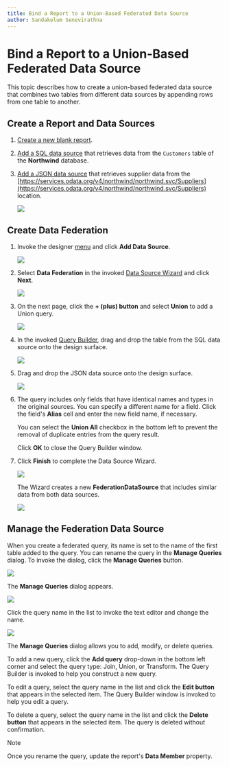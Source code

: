```yaml
---
title: Bind a Report to a Union-Based Federated Data Source
author: Sandakelum Senevirathna
---
```


# Bind a Report to a Union-Based Federated Data Source

This topic describes how to create a union-based federated data source that combines two tables from different data sources by appending rows from one table to another.

## Create a Report and Data Sources

1. [Create a new blank report](../../../articles/report-designer/report-designer-tools/report-wizard/empty-report.md).

2. [Add a SQL data source](../../../articles/report-designer/bind-to-data/bind-a-report-to-a-database.md) that retrieves data from the `Customers` table of the **Northwind** database.

3. [Add a JSON data source](../../../articles/report-designer/bind-to-data/bind-a-report-to-json-data.md) that retrieves supplier data from the [https://services.odata.org/v4/northwind/northwind.svc/Suppliers](https://services.odata.org/v4/northwind/northwind.svc/Suppliers) location.

    ![](../../../images/eurd-web-federated-datasource-union-json-datasource.png)

## Create Data Federation

1. Invoke the designer [menu](../report-designer-tools/menu.md) and click **Add Data Source**.

   ![](../../../images/eurd-web-data-source-menu.png) 


1. Select **Data Federation** in the invoked [Data Source Wizard](../report-designer-tools/data-source-wizard.md) and click **Next**.

    ![](../../../images/eurd-web-data-source-wizard-select-data-federation.png)

1. On the next page, click the **+ (plus) button** and select **Union** to add a Union query.

    ![](../../../images/eurd-web-data-federation-wizard-add-union-query.png)

1. In the invoked [Query Builder](../../../articles/report-designer/report-designer-tools/query-builder.md), drag and drop the table from the SQL data source onto the design surface.

    ![](../../../images/eurd-web-data-federation-union-query-builder-drop-table.png)

1. Drag and drop the JSON data source onto the design surface.

    ![](../../../images/eurd-web-data-federation-union-query-builder-drop-json-table.png)

1. The query includes only fields that have identical names and types in the original sources. You can specify a different name for a field. Click the field's **Alias** cell and enter the new field name, if necessary.

    You can select the **Union All** checkbox in the bottom left to prevent the removal of duplicate entries from the query result.

    Click **OK** to close the Query Builder window.

1. Click **Finish** to complete the Data Source Wizard.

    ![](../../../images/eurd-web-data-federation-union-data-source-wizard-finish.png)
 
    The Wizard creates a new **FederationDataSource** that includes similar data from both data sources.

    ![](../../../images/eurd-web-data-federation-union-field-list.png)

    

    
## Manage the Federation Data Source

When you create a federated query, its name is set to the name of the first table added to the query. You can rename the query in the **Manage Queries** dialog. To invoke the dialog, click the **Manage Queries** button.

![](../../../images/eurd-web-data-federation-union-rename-query.png)

The **Manage Queries** dialog appears.

![](../../../images/eurd-web-data-federation-union-manage-queries-dialog.png)

Click the query name in the list to invoke the text editor and change the name.

![](../../../images/eurd-web-data-federation-union-manage-queries-dialog-change-name.png)

The **Manage Queries** dialog allows you to add, modify, or delete queries.

To add a new query, click the **Add query** drop-down in the bottom left corner and select the query type: Join, Union, or Transform. The Query Builder is invoked to help you construct a new query.

To edit a query, select the query name in the list and click the **Edit button** that appears in the selected item. The Query Builder window is invoked to help you edit a query.

To delete a query, select the query name in the list and click the **Delete button** that appears in the selected item. The query is deleted without confirmation.

> [!NOTE]
> Once you rename the query, update the report's **Data Member** property.


